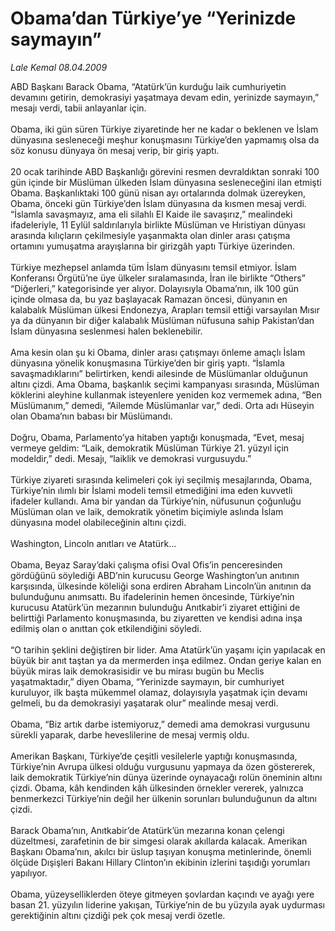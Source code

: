 # Obama’dan Türkiye’ye “Yerinizde saymayın”

*Lale Kemal 08.04.2009*

<div class="taraf_structure_2col_1zq">
<div class="margen_n">



 <p>ABD Başkanı Barack Obama, “Atatürk’ün kurduğu laik cumhuriyetin devamını getirin, demokrasiyi yaşatmaya devam edin, yerinizde saymayın,” mesajı verdi, tabii anlayanlar için. <br/><br/>Obama, iki gün süren Türkiye ziyaretinde her ne kadar o beklenen ve İslam dünyasına sesleneceği meşhur konuşmasını Türkiye’den yapmamış olsa da söz konusu dünyaya ön mesaj verip, bir giriş yaptı. <br/><br/>20 ocak tarihinde ABD Başkanlığı görevini resmen devraldıktan sonraki 100 gün içinde bir Müslüman ülkeden İslam dünyasına sesleneceğini ilan etmişti Obama. Başkanlıktaki 100 günü nisan ayı ortalarında dolmak üzereyken, Obama, önceki gün Türkiye’den İslam dünyasına da kısmen mesaj verdi. “İslamla savaşmayız, ama eli silahlı El Kaide ile savaşırız,” mealindeki ifadeleriyle, 11 Eylül saldırılarıyla birlikte Müslüman ve Hıristiyan dünyası arasında kılıçların çekilmesiyle yaşanmakta olan dinler arası çatışma ortamını yumuşatma arayışlarına bir girizgâh yaptı Türkiye üzerinden. <br/><br/>Türkiye mezhepsel anlamda tüm İslam dünyasını temsil etmiyor. İslam Konferansı Örgütü’ne üye ülkeler sıralamasında, İran ile birlikte “Others” “Diğerleri,” kategorisinde yer alıyor. Dolayısıyla Obama’nın, ilk 100 gün içinde olmasa da, bu yaz başlayacak Ramazan öncesi, dünyanın en kalabalık Müslüman ülkesi Endonezya, Arapları temsil ettiği varsayılan Mısır ya da dünyanın bir diğer kalabalık Müslüman nüfusuna sahip Pakistan’dan İslam dünyasına seslenmesi halen beklenebilir. <br/><br/>Ama kesin olan şu ki Obama, dinler arası çatışmayı önleme amaçlı İslam dünyasına yönelik konuşmasına Türkiye’den bir giriş yaptı. “İslamla savaşmadıklarını” belirtirken, kendi ailesinde de Müslümanlar olduğunun altını çizdi. Ama Obama, başkanlık seçimi kampanyası sırasında, Müslüman köklerini aleyhine kullanmak isteyenlere yeniden koz vermemek adına, “Ben Müslümanım,” demedi, “Ailemde Müslümanlar var,” dedi. Orta adı Hüseyin olan Obama’nın babası bir Müslümandı. <br/><br/>Doğru, Obama, Parlamento’ya hitaben yaptığı konuşmada, “Evet, mesaj vermeye geldim: “Laik, demokratik Müslüman Türkiye 21. yüzyıl için modeldir,” dedi. Mesajı, “laiklik ve demokrasi vurgusuydu.” <br/><br/>Türkiye ziyareti sırasında kelimeleri çok iyi seçilmiş mesajlarında, Obama, Türkiye’nin ılımlı bir İslami modeli temsil etmediğini ima eden kuvvetli ifadeler kullandı. Ama bir yandan da Türkiye’nin, nüfusunun çoğunluğu Müslüman olan ve laik, demokratik yönetim biçimiyle aslında İslam dünyasına model olabileceğinin altını çizdi. <br/><br/>Washington, Lincoln anıtları ve Atatürk... <br/><br/>Obama, Beyaz Saray’daki çalışma ofisi Oval Ofis’in penceresinden gördüğünü söylediği ABD’nin kurucusu George Washington’un anıtının karşısında, ülkesinde köleliği sona erdiren Abraham Lincoln’ün anıtının da bulunduğunu anımsattı. Bu ifadelerinin hemen öncesinde, Türkiye’nin kurucusu Atatürk’ün mezarının bulunduğu Anıtkabir’i ziyaret ettiğini de belirttiği Parlamento konuşmasında, bu ziyaretten ve kendisi adına inşa edilmiş olan o anıttan çok etkilendiğini söyledi. <br/><br/>“O tarihin şeklini değiştiren bir lider. Ama Atatürk’ün yaşamı için yapılacak en büyük bir anıt taştan ya da mermerden inşa edilmez. Ondan geriye kalan en büyük miras laik demokrasisidir ve bu mirası bugün bu Meclis yaşatmaktadır,” diyen Obama, “Yerinizde saymayın, bir cumhuriyet kuruluyor, ilk başta mükemmel olamaz, dolayısıyla yaşatmak için devamı gelmeli, bu da demokrasiyi yaşatarak olur” mealinde mesaj verdi. <br/><br/>Obama, “Biz artık darbe istemiyoruz,” demedi ama demokrasi vurgusunu sürekli yaparak, darbe heveslilerine de mesaj vermiş oldu. <br/><br/>Amerikan Başkanı, Türkiye’de çeşitli vesilelerle yaptığı konuşmasında, Türkiye’nin Avrupa ülkesi olduğu vurgusunu yapmaya da özen göstererek, laik demokratik Türkiye’nin dünya üzerinde oynayacağı rolün öneminin altını çizdi. Obama, kâh kendinden kâh ülkesinden örnekler vererek, yalnızca benmerkezci Türkiye’nin değil her ülkenin sorunları bulunduğunun da altını çizdi. <br/><br/>Barack Obama’nın, Anıtkabir’de Atatürk’ün mezarına konan çelengi düzeltmesi, zarafetinin de bir simgesi olarak akıllarda kalacak. Amerikan Başkanı Obama’nın, akılcı bir üslup taşıyan konuşma metinlerinde, önemli ölçüde Dışişleri Bakanı Hillary Clinton’ın ekibinin izlerini taşıdığı yorumları yapılıyor. <br/><br/>Obama, yüzeyselliklerden öteye gitmeyen şovlardan kaçındı ve ayağı yere basan 21. yüzyılın liderine yakışan, Türkiye’nin de bu yüzyıla ayak uydurması gerektiğinin altını çizdiği pek çok mesaj verdi özetle.</p>
<br/>
<br/>
<br/>



<br/>


<div id="taraf_not">
</div>

</div>


</div>

